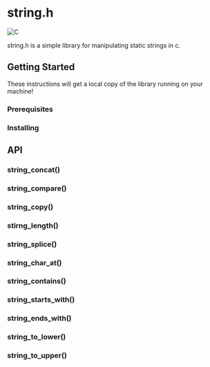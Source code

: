 # string.h
![C](https://img.shields.io/badge/c-%2300599C.svg?style=for-the-badge&logo=c&logoColor=white)

string.h is a simple library for manipulating static strings in c.

## Getting Started
These instructions will get a local copy of the library running on your machine!

### Prerequisites 
### Installing 

## API

### string_concat()
### string_compare()
### string_copy()
### stirng_length()
### string_splice()
### string_char_at()
### string_contains()
### string_starts_with()
### string_ends_with()
### string_to_lower()
### string_to_upper()
